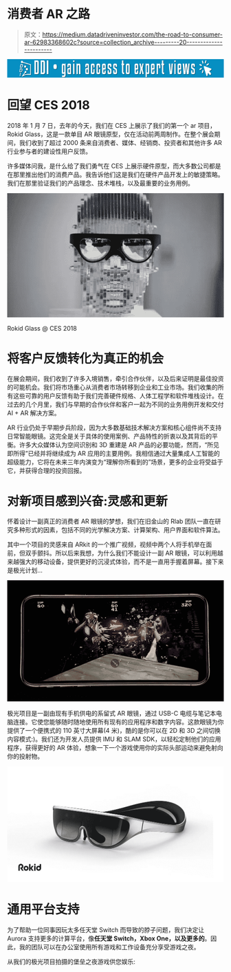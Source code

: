 # 消费者 AR 之路

> 原文：<https://medium.datadriveninvestor.com/the-road-to-consumer-ar-62983368602c?source=collection_archive---------20----------------------->

[![](img/7d2912091cd26a584b4eb9263ee51923.png)](http://www.track.datadriveninvestor.com/1B9E)

# 回望 CES 2018

2018 年 1 月 7 日，去年的今天，我们在 CES 上展示了我们的第一个 ar 项目，Rokid Glass，这是一款单目 AR 眼镜原型，仅在活动前两周制作。在整个展会期间，我们收到了超过 2000 条来自消费者、媒体、经销商、投资者和其他许多 AR 行业参与者的建设性用户反馈。

许多媒体问我，是什么给了我们勇气在 CES 上展示硬件原型，而大多数公司都是在那里推出他们的消费产品。我告诉他们这是我们在硬件产品开发上的敏捷策略。我们在那里验证我们的产品理念、技术堆栈，以及最重要的业务用例。

![](img/f553c55be0fe935f4ae9668b1544e2ef.png)

Rokid Glass @ CES 2018

# 将客户反馈转化为真正的机会

在展会期间，我们收到了许多入境销售，牵引合作伙伴，以及后来证明是最佳投资的可能机会。我们将市场重心从消费者市场转移到企业和工业市场。我们收集的所有这些可靠的用户反馈有助于我们完善硬件规格、人体工程学和软件堆栈设计。在过去的几个月里，我们与早期的合作伙伴和客户一起为不同的业务用例开发和交付 AI + AR 解决方案。

AR 行业仍处于早期步兵阶段，因为大多数基础技术解决方案和核心组件尚不支持日常智能眼镜。这完全是关于具体的使用案例、产品特性的折衷以及其背后的平衡。许多大众媒体认为空间识别和 3D 重建是 AR 产品的必要功能，然而，“所见即所得”已经并将继续成为 AR 应用的主要用例。我相信通过大量集成人工智能的超级能力，它将在未来三年内演变为“理解你所看到的”场景，更多的企业将受益于它，并获得合理的投资回报。

# 对新项目感到兴奋:灵感和更新

怀着设计一副真正的消费者 AR 眼镜的梦想，我们在旧金山的 Rlab 团队一直在研究多种形式的因素，包括不同的光学解决方案、计算架构、用户界面和软件算法。

其中一个项目的灵感来自 ARkit 的一个推广视频，视频中两个人将手机举在面前，但双手颤抖。所以后来我想，为什么我们不能设计一副 AR 眼镜，可以利用越来越强大的移动设备，提供更好的沉浸式体验，而不是一直用手握着屏幕。接下来是极光计划…

![](img/c6ed6386e2ccd1f2161a143441f426e5.png)

极光项目是一副由现有手机供电的系留式 AR 眼镜，通过 USB-C 电缆与笔记本电脑连接。它使您能够随时随地使用所有现有的应用程序和数字内容。这款眼镜为你提供了一个便携式的 110 英寸大屏幕(4 米)，酷的是你可以在 2D 和 3D 之间切换内容模式:)。我们还为开发人员提供 IMU 和 SLAM SDK，以轻松定制他们的应用程序，获得更好的 AR 体验，想象一下一个游戏使用你的实际头部运动来避免射向你的投射物。

![](img/2f91c7a346af49919e8147723f57dcfb.png)

# 通用平台支持

为了帮助一位同事因玩太多任天堂 Switch 而导致的脖子问题，我们决定让 Aurora 支持更多的计算平台，像**任天堂 Switch，Xbox One，以及更多的**。因此，我的团队可以在办公室使用所有游戏和工作设备充分享受游戏之夜。

从我们的极光项目拍摄的堡垒之夜游戏供您娱乐: